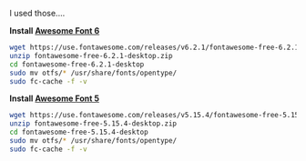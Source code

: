 I used those....



**Install [Awesome Font 6](https://use.fontawesome.com/releases/v6.2.1/fontawesome-free-6.2.1-desktop.zip)**
```bash
wget https://use.fontawesome.com/releases/v6.2.1/fontawesome-free-6.2.1-desktop.zip
unzip fontawesome-free-6.2.1-desktop.zip
cd fontawesome-free-6.2.1-desktop
sudo mv otfs/* /usr/share/fonts/opentype/
sudo fc-cache -f -v
```

**Install [Awesome Font 5](https://use.fontawesome.com/releases/v5.15.4/fontawesome-free-5.15.4-desktop.zip)**
```bash
wget https://use.fontawesome.com/releases/v5.15.4/fontawesome-free-5.15.4-desktop.zip
unzip fontawesome-free-5.15.4-desktop.zip
cd fontawesome-free-5.15.4-desktop
sudo mv otfs/* /usr/share/fonts/opentype/
sudo fc-cache -f -v
```
